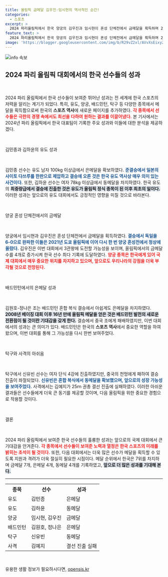 ```yaml
---
title: 올림픽 금메달 김우진·임시현의 역사적인 순간!
categories:
  - 스포츠
excerpt: >
  2024 파리올림픽에서 한국 양궁의 김우진과 임시현이 혼성 단체전에서 금메달을 획득하며 2관왕에 올랐고, 유도 김민종은 은메달, 배드민턴 김원호-정나은 조는 16년 만의 은메달을 기록했다.
feature_text: >
  2024 파리올림픽에서 한국 양궁의 김우진과 임시현이 혼성 단체전에서 금메달을 획득하며 2관왕에 올랐고, 유도 김민종은 은메달, 배드민턴 김원호-정나은 조는 16년 만의 은메달을 기록했다.
image: 'https://blogger.googleusercontent.com/img/b/R29vZ2xl/AVvXsEixyZcFfHzMRdzZMjFBmAUKJYCLCGyLL1o632UiGVXcaFdKo_bkvkuCioo0uUKlGfBVcT3P84aROyZIXSBEx3Aw5nCQ3pTgDom1WDC4m8eifvWiAmWEEVb4x6G_l8C0QH225ldMjyaFvpxGEBGNO37VmDTDMHGhJPq73UglMfDca1-0aw/s1600/blogspot.png'
---
```


<p><img src="https://blogger.googleusercontent.com/img/b/R29vZ2xl/AVvXsEixyZcFfHzMRdzZMjFBmAUKJYCLCGyLL1o632UiGVXcaFdKo_bkvkuCioo0uUKlGfBVcT3P84aROyZIXSBEx3Aw5nCQ3pTgDom1WDC4m8eifvWiAmWEEVb4x6G_l8C0QH225ldMjyaFvpxGEBGNO37VmDTDMHGhJPq73UglMfDca1-0aw/s1600/blogspot.png" alt="info 속보" /></p>

<h2 data-ke-size="size26">2024 파리 올림픽 대회에서의 한국 선수들의 성과</h2>

<p data-ke-size="size16">&nbsp;</p>

<p>2024 파리 올림픽에서 한국 선수들이 보여준 뛰어난 성과는 전 세계에 한국 스포츠의 저력을 알리는 계기가 되었다. 특히, 유도, 양궁, 배드민턴, 탁구 등 다양한 종목에서 메달을 획득함으로써 한국의 <b>스포츠 역사</b>에 새로운 페이지를 추가하였다. <b><span style="color: #ee2323;">각 종목에서 선수들은 극한의 경쟁 속에서도 최선을 다하여 원하는 결과를 이끌어냈다.</span></b> 본 기사에서는 2024년 파리 올림픽에서 한국 대표팀이 기록한 주요 성과와 이들에 대한 분석을 제공하겠다.</p>

<p data-ke-size="size16">&nbsp;</p>

<p>김민종과 김하윤의 유도 성과</p>

<p data-ke-size="size16">&nbsp;</p>

<p>김민종 선수는 유도 남자 100kg 이상급에서 은메달을 확보하였다. <b><span style="color: #1a5490;">준결승에서 일본의 사이토 다쓰루를 한판으로 제압하고 결승에 오른 것은 한국 유도 역사상 매우 의미 있는 사건이다.</span></b> 또한, 김하윤 선수는 여자 78kg 이상급에서 동메달을 차지하였다. 한국 유도의 <b><span style="background-color: #21538527;">최중량급에서 결승에 진출한 것은 유도가 올림픽 정식 종목이 된 이후 최초의 일이다.</span></b> 이러한 성과는 앞으로의 유도 대회에서도 긍정적인 영향을 미칠 것으로 바라본다.</p>

<p data-ke-size="size16">&nbsp;</p>

<p>양궁 혼성 단체전에서의 금메달</p>

<p data-ke-size="size16">&nbsp;</p>

<p>양궁에서 임시현과 김우진은 혼성 단체전에서 금메달을 획득하였다. <b><span style="color: #1a5490;">결승에서 독일을 6-0으로 완파한 이들은 2021년 도쿄 올림픽에 이어 다시 한 번 양궁 혼성전에서 정상에 올랐다.</span></b> 김우진은 이번 대회에서 3관왕에 도전할 가능성을 보이며, 올림픽에서의 금메달 수를 4개로 증가시켜 한국 선수 최다 기록에 도달하였다. <b><span style="color: #ee2323;">양궁 종목은 한국에게 있어 국제 대회에서 매우 중요한 위치를 차지하고 있으며, 앞으로도 우리나라의 강점을 더욱 부각될 것으로 전망된다.</span></b></p>

<p data-ke-size="size16">&nbsp;</p>

<p>배드민턴에서의 은메달 성과</p>

<p data-ke-size="size16">&nbsp;</p>

<p>김원호-정나은 조는 배드민턴 혼합 복식 결승에서 아쉽게도 은메달을 차지하였다. <b><span style="background-color: #21538527;">2008년 베이징 대회 이후 16년 만에 올림픽 메달을 얻은 것은 배드민턴 발전의 새로운 전환점이 될 것이란 기대감을 갖게 한다.</span></b> 결승에서 중국 조에게 패배하였지만, 이번 대회에서의 성과는 큰 의미가 있다. 배드민턴은 한국의 <b>스포츠 역사</b>에서 중요한 역할을 하여왔으며, 이번 대회를 통해 그 가능성을 다시 한번 보여주었다.</p>

<p data-ke-size="size16">&nbsp;</p>

<p>탁구와 사격의 아쉬움</p>

<p data-ke-size="size16">&nbsp;</p>

<p>탁구에서 신유빈 선수는 여자 단식 4강에 진출하였지만, 중국의 천멍에게 패하여 결승 진출이 좌절되었다. <b><span style="color: #1a5490;">신유빈은 혼합 복식에서 동메달을 확보했으며, 앞으로의 성장 가능성을 보여주었다.</span></b> 사격에서는 김예지가 25ｍ 권총 결선 진출에 실패하였다. 이러한 아쉬운 결과들은 선수들에게 더욱 큰 동기를 제공할 것이며, 다음 올림픽을 위한 중요한 경험으로 작용할 것이다.</p>

<p data-ke-size="size16">&nbsp;</p>

<p>결론</p>

<p data-ke-size="size16">&nbsp;</p>

<p>2024 파리 올림픽에서 보여준 한국 선수들의 훌륭한 성과는 앞으로의 국제 대회에서 큰 기대감을 안겨준다. <b><span style="color: #ee2323;">각 종목에서 선수들이 보여준 노력과 열정은 한국 스포츠의 미래를 밝히는 초석이 될 것이다.</span></b> 또한, 다음 대회에서는 더욱 많은 선수가 메달을 획득할 수 있도록 지원과 격려가 더욱 절실히 필요한 시점이다. 메달 순위에서 한국은 7위를 차지하며 금메달 7개, 은메달 4개, 동메달 4개를 기록하였고, <b><span style="background-color: #21538527;">앞으로 더 많은 성과를 기대해 본다.</span></b> </p>

<hr />

<table>
  <tr>
    <th>종목</th>
    <th>선수</th>
    <th>성과</th>
  </tr>
  <tr>
    <td>유도</td>
    <td>김민종</td>
    <td>은메달</td>
  </tr>
  <tr>
    <td>유도</td>
    <td>김하윤</td>
    <td>동메달</td>
  </tr>
  <tr>
    <td>양궁</td>
    <td>임시현, 김우진</td>
    <td>금메달</td>
  </tr>
  <tr>
    <td>배드민턴</td>
    <td>김원호, 정나은</td>
    <td>은메달</td>
  </tr>
  <tr>
    <td>탁구</td>
    <td>신유빈</td>
    <td>동메달</td>
  </tr>
  <tr>
    <td>사격</td>
    <td>김예지</td>
    <td>결선 진출 실패</td>
  </tr>
</table>

<p data-ke-size="size16">&nbsp;</p>
유용한 생활 정보가 필요하시다면, <a href="https://opensis.kr" rel="dofollow">opensis.kr</a>


